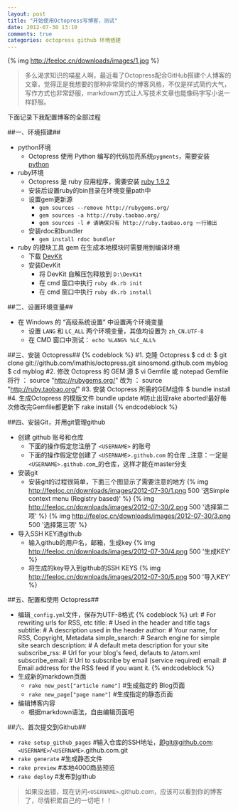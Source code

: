 ```yaml
---
layout: post
title: "开始使用Octopress写博客，测试"
date: 2012-07-30 13:10
comments: true
categories: octopress github 环境搭建
---
```

{% img http://feeloc.cn/downloads/images/1.jpg %}
>多么渴求知识的喵星人啊，最近看了Octopress配合GitHub搭建个人博客的文章，觉得正是我想要的那种非常简约的博客风格，不仅是样式简约大气，
>写作方式也非常舒服，markdown方式让人写技术文章也能像码字写小说一样舒服。
<!-- more -->
下面记录下我配置博客的全部过程

##一、环境搭建##
*	python环境
	*	Octopress 使用 Python 编写的代码加亮系统`pygments`，需要安装 [python](http://www.python.org/getit/ "下载python相应版本")
*	ruby环境
	*	Octopress 是 ruby 应用程序，需要安装 [ruby 1.9.2](http://rubyforge.org/frs/download.php/75127/rubyinstaller-1.9.2-p290.exe "下载ruby相应版本")
	*	安装后设置ruby的bin目录在环境变量path中
	*	设置gem更新源
		*	`gem sources --remove http://rubygems.org/`
		*	`gem sources -a http://ruby.taobao.org/`
		*	`gem sources -l # 请确保只有 http://ruby.taobao.org 一行输出`
	*	安装rdoc和bundler
		*	`gem install rdoc bundler`
*	ruby 的模块工具 gem 在生成本地模块时需要用到编译环境
	*	下载 [DevKit](https://github.com/downloads/oneclick/rubyinstaller/DevKit-tdm-32-4.5.2-20111229-1559-sfx.exe "下载编译环境")
	*	安装DevKit
		*	将 DevKit 自解压包释放到 `D:\DevKit`
		*	在 cmd 窗口中执行 `ruby dk.rb init`
		*	在 cmd 窗口中执行 `ruby dk.rb install`

##二、设置环境变量##
*	在 Windows 的 “高级系统设置” 中设置两个环境变量
	*	设置 `LANG` 和 `LC_ALL` 两个环境变量，其值均设置为 `zh_CN.UTF-8`
	*	在 CMD 窗口中测试： `echo %LANG% %LC_ALL%`

##三、安装 Octopress##
{% codeblock %}
#1. 克隆 Octopress
$ cd d:
$ git clone git://github.com/imathis/octopress.git sinosmond.github.com myblog
$ cd myblog
#2. 修改 Octopress 的 GEM 源
$ vi Gemfile 或 notepad Gemfile
将行 ： source "http://rubygems.org/"
改为 ： source "http://ruby.taobao.org/"
#3. 安装 Octopress 所需的GEM组件
$ bundle install
#4. 生成Octopress 的模版文件
bundle update    #防止出现rake aborted!最好每次修改完Gemfile都更新下
rake install
{% endcodeblock %}

##四、安装Git，并用git管理github
*	创建 github 账号和仓库
	*	下面的操作假定您注册了 `<USERNAME>` 的账号
	*	下面的操作假定您创建了 `<USERNAME>.github.com` 的仓库   _注意：一定是`<USERNAME>.github.com`_的仓库，这样才能在master分支
*	安装git
	*	安装git的过程很简单，下面三个图显示了需要注意的地方
	{% img http://feeloc.cn/downloads/images/2012-07-30/1.png 500 '选Simple context menu (Registry based)' %}
	{% img http://feeloc.cn/downloads/images/2012-07-30/2.png 500 '选择第二项' %}
	{% img http://feeloc.cn/downloads/images/2012-07-30/3.png 500 '选择第三项' %}
*	导入SSH KEY进github
	*	输入github的用户名，邮箱，生成key
	{% img http://feeloc.cn/downloads/images/2012-07-30/4.png 500 '生成KEY' %}
	*	将生成的key导入到github的SSH KEYS
	{% img http://feeloc.cn/downloads/images/2012-07-30/5.png 500 '导入KEY' %}

##五、配置和使用 Octopress##
*	编辑`_config.yml`文件，保存为UTF-8格式
{% codeblock %}
url:                # For rewriting urls for RSS, etc
title:              # Used in the header and title tags
subtitle:           # A description used in the header
author:             # Your name, for RSS, Copyright, Metadata
simple_search:      # Search engine for simple site search
description:        # A default meta description for your site
subscribe_rss:      # Url for your blog's feed, defauts to /atom.xml
subscribe_email:    # Url to subscribe by email (service required)
email:              # Email address for the RSS feed if you want it.
{% endcodeblock %}
*	生成新的markdown页面
	*	`rake new_post["article name"]`  #生成指定的 Blog页面
	*	`rake new_page["page name"]`	#生成指定的静态页面
*	编辑博客内容
	*	根据markdown语法，自由编辑页面吧

##六、首次提交到Github##
*	`rake setup_github_pages`	#输入仓库的SSH地址，即git@github.com:`<USERNAME>`/`<USERNAME>`.github.com.git
*	`rake generate`	#生成静态文件
*	`rake preview`	#本地4000商品预览
*	`rake deploy`	#发布到github

>如果没出错，现在访问`<USERNAME>`.github.com，应该可以看到你的博客了，尽情积累自己的一切吧！！
	
	